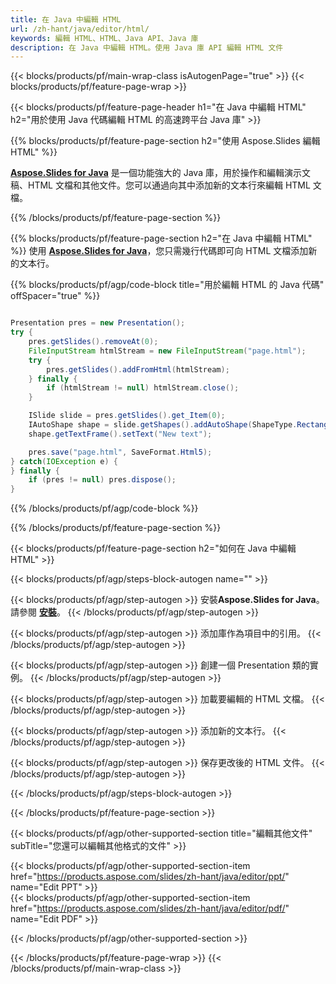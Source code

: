```yaml
---
title: 在 Java 中編輯 HTML
url: /zh-hant/java/editor/html/
keywords: 編輯 HTML、HTML、Java API、Java 庫
description: 在 Java 中編輯 HTML。使用 Java 庫 API 編輯 HTML 文件
---
```


{{< blocks/products/pf/main-wrap-class isAutogenPage="true" >}}
{{< blocks/products/pf/feature-page-wrap >}}

{{< blocks/products/pf/feature-page-header h1="在 Java 中編輯 HTML" h2="用於使用 Java 代碼編輯 HTML 的高速跨平台 Java 庫" >}}

{{% blocks/products/pf/feature-page-section h2="使用 Aspose.Slides 編輯 HTML" %}}

[**Aspose.Slides for Java**](https://products.aspose.com/slides/zh-hant/java/) 是一個功能強大的 Java 庫，用於操作和編輯演示文稿、HTML 文檔和其他文件。您可以通過向其中添加新的文本行來編輯 HTML 文檔。 

{{% /blocks/products/pf/feature-page-section %}}




{{% blocks/products/pf/feature-page-section  h2="在 Java 中編輯 HTML" %}}
使用 [**Aspose.Slides for Java**](https://products.aspose.com/slides/zh-hant/java/)，您只需幾行代碼即可向 HTML 文檔添加新的文本行。

{{% blocks/products/pf/agp/code-block title="用於編輯 HTML 的 Java 代碼" offSpacer="true" %}}
```java

Presentation pres = new Presentation();
try {
    pres.getSlides().removeAt(0);
    FileInputStream htmlStream = new FileInputStream("page.html");
    try {
        pres.getSlides().addFromHtml(htmlStream);
    } finally {
        if (htmlStream != null) htmlStream.close();
    }

    ISlide slide = pres.getSlides().get_Item(0);
    IAutoShape shape = slide.getShapes().addAutoShape(ShapeType.Rectangle, 10, 10, 100, 50);
    shape.getTextFrame().setText("New text");

    pres.save("page.html", SaveFormat.Html5);
} catch(IOException e) {
} finally {
    if (pres != null) pres.dispose();
}
```
{{% /blocks/products/pf/agp/code-block %}}

{{% /blocks/products/pf/feature-page-section %}}




{{< blocks/products/pf/feature-page-section  h2="如何在 Java 中編輯 HTML" >}}


{{< blocks/products/pf/agp/steps-block-autogen name="" >}}


{{< blocks/products/pf/agp/step-autogen >}}
安裝**Aspose.Slides for Java**。請參閱 [**安裝**](https://docs.aspose.com/slides/java/installation/)。
{{< /blocks/products/pf/agp/step-autogen >}}

{{< blocks/products/pf/agp/step-autogen >}}
添加庫作為項目中的引用。
{{< /blocks/products/pf/agp/step-autogen >}}

{{< blocks/products/pf/agp/step-autogen >}}
創建一個 Presentation 類的實例。
{{< /blocks/products/pf/agp/step-autogen >}}

{{< blocks/products/pf/agp/step-autogen >}}
加載要編輯的 HTML 文檔。
{{< /blocks/products/pf/agp/step-autogen >}}

{{< blocks/products/pf/agp/step-autogen >}}
添加新的文本行。
{{< /blocks/products/pf/agp/step-autogen >}}

{{< blocks/products/pf/agp/step-autogen >}}
保存更改後的 HTML 文件。
{{< /blocks/products/pf/agp/step-autogen >}}


{{< /blocks/products/pf/agp/steps-block-autogen >}}


{{< /blocks/products/pf/feature-page-section >}}




{{< blocks/products/pf/agp/other-supported-section title="編輯其他文件" subTitle="您還可以編輯其他格式的文件" >}}

{{< blocks/products/pf/agp/other-supported-section-item href="https://products.aspose.com/slides/zh-hant/java/editor/ppt/" name="Edit PPT" >}}    
{{< blocks/products/pf/agp/other-supported-section-item href="https://products.aspose.com/slides/zh-hant/java/editor/pdf/" name="Edit PDF" >}}  



{{< /blocks/products/pf/agp/other-supported-section >}}

{{< /blocks/products/pf/feature-page-wrap >}}
{{< /blocks/products/pf/main-wrap-class >}}